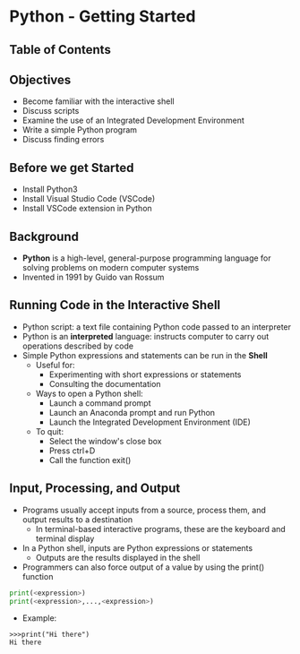 # Python - Getting Started

## Table of Contents

## Objectives

- Become familiar with the interactive shell
- Discuss scripts
- Examine the use of an Integrated Development Environment
- Write a simple Python program
- Discuss finding errors 

## Before we get Started

- Install Python3
- Install Visual Studio Code (VSCode)
- Install VSCode extension in Python

## Background

- **Python** is a high-level, general-purpose programming language for solving problems on modern computer systems
- Invented in 1991 by Guido van Rossum

## Running Code in the Interactive Shell

- Python script: a text file containing Python code passed to an interpreter
- Python is an **interpreted** language: instructs computer to carry out operations described by code
- Simple Python expressions and statements can be run in the **Shell**
    - Useful for:
        - Experimenting with short expressions or statements
        - Consulting the documentation
    - Ways to open a Python shell:
        - Launch a command prompt
        - Launch an Anaconda prompt and run Python
        - Launch the Integrated Development Environment (IDE)
    - To quit:
        - Select the window's close box
        - Press ctrl+D
        - Call the function exit()

## Input, Processing, and Output

- Programs usually accept inputs from a source, process them, and output results to a destination
    - In terminal-based interactive programs, these are the keyboard and terminal display
- In a Python shell, inputs are Python expressions or statements
    - Outputs are the results displayed in the shell
- Programmers can also force output of a value by using the print() function
```python
print(<expression>)
print(<expression>,...,<expression>)        
```
- Example:
```shell
>>>print("Hi there")
Hi there
```
